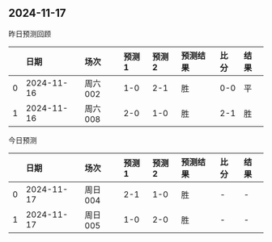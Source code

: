 

 ## 2024-11-17

昨日预测回顾

|    | 日期       | 场次    | 预测1   | 预测2   | 预测结果   | 比分   | 结果   |
|---:|:-----------|:--------|:--------|:--------|:-----------|:-------|:-------|
|  0 | 2024-11-16 | 周六002 | 1-0     | 2-1     | 胜         | 0-0    | 平     |
|  1 | 2024-11-16 | 周六008 | 2-0     | 1-0     | 胜         | 2-1    | 胜     |

今日预测

|    | 日期       | 场次    | 预测1   | 预测2   | 预测结果   | 比分   | 结果   |
|---:|:-----------|:--------|:--------|:--------|:-----------|:-------|:-------|
|  0 | 2024-11-17 | 周日004 | 2-1     | 1-0     | 胜         | -      | -      |
|  1 | 2024-11-17 | 周日005 | 1-0     | 2-0     | 胜         | -      | -      |